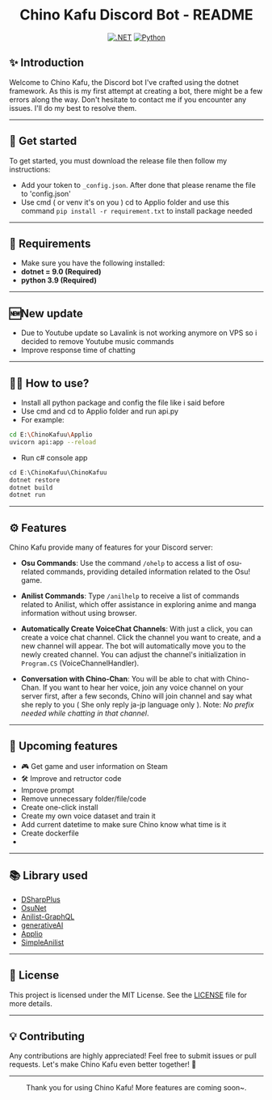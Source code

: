 <div align="center">

# Chino Kafu Discord Bot - README

[![.NET](https://img.shields.io/badge/.NET-512BD4?style=for-the-badge&logo=.net&logoColor=white)](https://dotnet.microsoft.com/)
[![Python](https://img.shields.io/badge/Python-3776AB?style=for-the-badge&logo=python&logoColor=white)](https://www.python.org/)
</div>

## ✨ **Introduction**

Welcome to Chino Kafu, the Discord bot I've crafted using the dotnet framework. As this is my first attempt at creating a bot, there might be a few errors along the way. Don't hesitate to contact me if you encounter any issues. I'll do my best to resolve them.

---

## 🚀 Get started
To get started, you must download the release file then follow my instructions:
- Add your token to `_config.json`. After done that please rename the file to 'config.json'
- Use cmd ( or venv it's on you ) cd to Applio folder and use this command ```pip install -r requirement.txt``` to install package needed

---

## 🔧 **Requirements**
- Make sure you have the following installed:
- **dotnet = 9.0 (Required)** 
- **python 3.9 (Required)**

---

## 🆕**New update**
- Due to Youtube update so Lavalink is not working anymore on VPS so i decided to remove Youtube music commands
- Improve response time of chatting

---

## 🧑‍💻 **How to use?**
- Install all python package and config the file like i said before
- Use cmd and cd to Applio folder and run api.py
- For example:
```bash
cd E:\ChinoKafuu\Applio
uvicorn api:app --reload
```
- Run c# console app
```csharp
cd E:\ChinoKafuu\ChinoKafuu
dotnet restore
dotnet build
dotnet run
```

---

## ⚙️ **Features**

Chino Kafu provide many of features for your Discord server:

- **Osu Commands**: Use the command `/ohelp` to access a list of osu-related commands, providing detailed information related to the Osu! game.

- **Anilist Commands**: Type `/anilhelp` to receive a list of commands related to Anilist, which offer assistance in exploring anime and manga information without using browser.

- **Automatically Create VoiceChat Channels**: With just a click, you can create a voice chat channel. Click the channel you want to create, and a new channel will appear. The bot will automatically move you to the newly created channel. You can adjust the channel's initialization in `Program.CS` (VoiceChannelHandler).

- **Conversation with Chino-Chan**: You will be able to chat with Chino-Chan. If you want to hear her voice, join any voice channel on your server first, after a few seconds, Chino will join channel and say what she reply to you ( She only reply ja-jp language only ). Note: *No prefix needed while chatting in that channel*.

---

## 🌟 **Upcoming features**
- 🎮 Get game and user information on Steam
- 🛠️ Improve and retructor code
- Improve prompt
- Remove unnecessary folder/file/code
- Create one-click install
- Create my own voice dataset and train it
- Add current datetime to make sure Chino know what time is it
- Create dockerfile
- 
---

## 📚 **Library used**
- [DSharpPlus](https://github.com/DSharpPlus/DSharpPlus)
- [OsuNet](https://github.com/Blackcat76iT/OsuNet/tree/29571b5270b52c628a809225ce32c20573b65a3b)
- [Anilist-GraphQL](https://github.com/AniList/ApiV2-GraphQL-Docs)
- [generativeAI](https://github.com/google/generative-ai-docs)
- [Applio](https://github.com/IAHispano/Applio)
- [SimpleAnilist](https://github.com/nupniichan/SimpleAnilist)

---

## 📝 **License**

This project is licensed under the MIT License. See the [LICENSE](https://github.com/nupniichan/ChinoKafuu/blob/main/LICENSE) file for more details.  

---

## 💡 **Contributing**
Any contributions are highly appreciated! Feel free to submit issues or pull requests. Let's make Chino Kafu even better together! 🤝

---

<div align="center">Thank you for using Chino Kafu! More features are coming soon~.</div>
